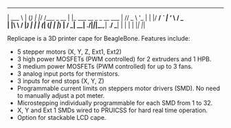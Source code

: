 _____           _ _
| ___ \         | (_)
| |_/ /___ _ __ | |_  ___ __ _ _ __   ___
|    // _ \ '_ \| | |/ __/ _` | '_ \ / _ \
| |\ \  __/ |_) | | | (_| (_| | |_) |  __/
\_| \_\___| .__/|_|_|\___\__,_| .__/ \___|
          | |                 | |
          |_|                 |_|

Replicape is a 3D printer cape for BeagleBone.
Features include:
- 5 stepper motors (X, Y, Z, Ext1, Ext2)
- 3 high power MOSFETs (PWM controlled) for 2 extruders and 1 HPB.
- 3 medium power MOSFETs (PWM controlled) for up to 3 fans.
- 3 analog input ports for thermistors.
- 3 inputs for end stops (X, Y, Z)
- Programmable current limits on steppers motor drivers (SMD). No need to manually adjust a pot meter.
- Microstepping individually programmable for each SMD from 1 to 32.
- X, Y and Ext 1 SMDs wired to PRUICSS for hard real time operation.
- Option for stackable LCD cape.

